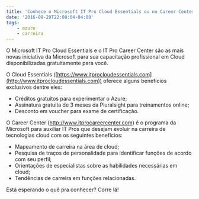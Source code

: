 ```yaml
---
title: 'Conhece o Microsoft IT Pro Cloud Essentials ou no Career Center?'
date: '2016-09-29T22:08:04-04:00'
tags:
    - azure
    - carreira
---
```


O Microsoft IT Pro Cloud Essentials e o IT Pro Career Center são as mais novas iniciativa da Microsoft para sua capacitação profissional em Cloud disponibilizadas gratuitamente para você.

O Cloud Essentials ([https://www.itprocloudessentials.com](http://www.itprocloudessentials.com)) oferece alguns benefícios exclusivos dentre eles:

- Créditos gratuitos para experimentar o Azure;
- Assinatura gratuita de 3 meses da Pluralsight para treinamentos online;
- Desconto em voucher para exame de certificação.

O Career Center (<http://www.itprocareercenter.com>) é o programa da Microsoft para auxiliar IT Pros que desejam evoluir na carreira de tecnologias cloud com os seguintes benefícios:

- Mapeamento de carreira na área de cloud;
- Pesquisa de traços de personalidade para identificar funções de acordo com seu perfil;
- Orientações de especialistas sobre as habilidades necessárias em cloud;
- Tendências de carreira em funções relacionadas.

Está esperando o quê pra conhecer? Corre lá!
